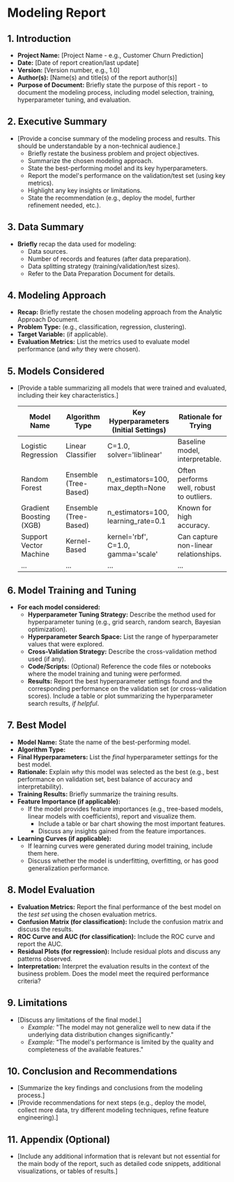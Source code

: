 # Modeling Report

## 1. Introduction

*   **Project Name:** [Project Name - e.g., Customer Churn Prediction]
*   **Date:** [Date of report creation/last update]
*   **Version:** [Version number, e.g., 1.0]
*   **Author(s):** [Name(s) and title(s) of the report author(s)]
*   **Purpose of Document:** Briefly state the purpose of this report - to document the modeling process, including model selection, training, hyperparameter tuning, and evaluation.

## 2. Executive Summary

*   [Provide a concise summary of the modeling process and results.  This should be understandable by a non-technical audience.]
    *   Briefly restate the business problem and project objectives.
    *   Summarize the chosen modeling approach.
    *   State the best-performing model and its key hyperparameters.
    *   Report the model's performance on the validation/test set (using key metrics).
    *   Highlight any key insights or limitations.
    *   State the recommendation (e.g., deploy the model, further refinement needed, etc.).

## 3. Data Summary

*   **Briefly** recap the data used for modeling:
    *   Data sources.
    *   Number of records and features (after data preparation).
    *   Data splitting strategy (training/validation/test sizes).
    *   Refer to the Data Preparation Document for details.

## 4. Modeling Approach

*   **Recap:** Briefly restate the chosen modeling approach from the Analytic Approach Document.
*   **Problem Type:** (e.g., classification, regression, clustering).
*   **Target Variable:** (if applicable).
*   **Evaluation Metrics:** List the metrics used to evaluate model performance (and *why* they were chosen).

## 5. Models Considered

*   [Provide a table summarizing all models that were trained and evaluated, including their key characteristics.]

    | Model Name             | Algorithm Type       | Key Hyperparameters (Initial Settings) | Rationale for Trying                                                                 |
    | ---------------------- | -------------------- | ------------------------------------- | ------------------------------------------------------------------------------------- |
    | Logistic Regression    | Linear Classifier    | C=1.0, solver='liblinear'             | Baseline model, interpretable.                                                        |
    | Random Forest          | Ensemble (Tree-Based) | n_estimators=100, max_depth=None       | Often performs well, robust to outliers.                                                |
    | Gradient Boosting (XGB) | Ensemble (Tree-Based) | n_estimators=100, learning_rate=0.1  | Known for high accuracy.                                                              |
    | Support Vector Machine | Kernel-Based         | kernel='rbf', C=1.0, gamma='scale'   | Can capture non-linear relationships.                                               |
    | ...                    | ...                  | ...                                   | ...                                                                                   |

## 6. Model Training and Tuning

*   **For each model considered:**
    *   **Hyperparameter Tuning Strategy:** Describe the method used for hyperparameter tuning (e.g., grid search, random search, Bayesian optimization).
    *   **Hyperparameter Search Space:** List the range of hyperparameter values that were explored.
    *   **Cross-Validation Strategy:** Describe the cross-validation method used (if any).
    *   **Code/Scripts:** (Optional) Reference the code files or notebooks where the model training and tuning were performed.
    *    **Results:** Report the best hyperparameter settings found and the corresponding performance on the validation set (or cross-validation scores).  Include a table or plot summarizing the hyperparameter search results, *if helpful*.

## 7. Best Model

*   **Model Name:**  State the name of the best-performing model.
*   **Algorithm Type:**
*   **Final Hyperparameters:**  List the *final* hyperparameter settings for the best model.
*   **Rationale:**  Explain *why* this model was selected as the best (e.g., best performance on validation set, best balance of accuracy and interpretability).
*   **Training Results:** Briefly summarize the training results.
* **Feature Importance (if applicable):**
  * If the model provides feature importances (e.g., tree-based models, linear models with coefficients), report and visualize them.
      * Include a table or bar chart showing the most important features.
      * Discuss any insights gained from the feature importances.
*   **Learning Curves (if applicable):**
    *   If learning curves were generated during model training, include them here.
    *   Discuss whether the model is underfitting, overfitting, or has good generalization performance.

## 8. Model Evaluation

*   **Evaluation Metrics:** Report the final performance of the best model on the *test set* using the chosen evaluation metrics.
*   **Confusion Matrix (for classification):**  Include the confusion matrix and discuss the results.
*   **ROC Curve and AUC (for classification):**  Include the ROC curve and report the AUC.
*   **Residual Plots (for regression):**  Include residual plots and discuss any patterns observed.
*   **Interpretation:**  Interpret the evaluation results in the context of the business problem.  Does the model meet the required performance criteria?

## 9. Limitations

*   [Discuss any limitations of the final model.]
    *   *Example:* "The model may not generalize well to new data if the underlying data distribution changes significantly."
    *   *Example:* "The model's performance is limited by the quality and completeness of the available features."

## 10. Conclusion and Recommendations

*   [Summarize the key findings and conclusions from the modeling process.]
*   [Provide recommendations for next steps (e.g., deploy the model, collect more data, try different modeling techniques, refine feature engineering).]

## 11. Appendix (Optional)

*   [Include any additional information that is relevant but not essential for the main body of the report, such as detailed code snippets, additional visualizations, or tables of results.]
